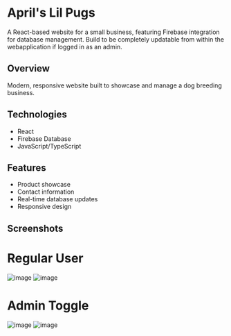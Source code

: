 # April's Lil Pugs

A React-based website for a small business, featuring Firebase integration for database management. Build to be completely updatable from within the webapplication if logged in as an admin.

## Overview
Modern, responsive website built to showcase and manage a dog breeding business.

## Technologies
- React
- Firebase Database
- JavaScript/TypeScript

## Features
- Product showcase
- Contact information
- Real-time database updates
- Responsive design

## Screenshots
# Regular User
![image](https://github.com/user-attachments/assets/ac047e24-6059-46a3-989a-5001d175150a)
![image](https://github.com/user-attachments/assets/f3cc550d-a993-418f-9be2-c7d91cd8b425)


# Admin Toggle
![image](https://github.com/user-attachments/assets/1c44f3de-1269-48a2-9c31-39bdadcdfe3c)
![image](https://github.com/user-attachments/assets/86b5b4d0-bdee-4b25-9bec-d9892c1e872a)
